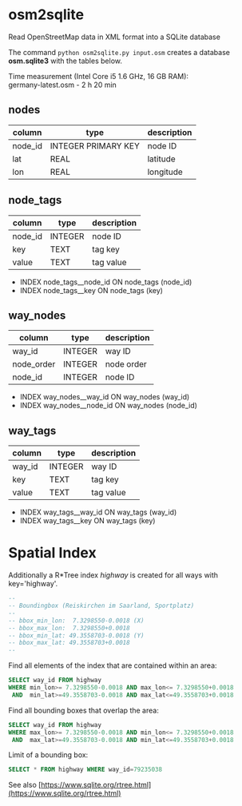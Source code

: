 # osm2sqlite

Read OpenStreetMap data in XML format into a SQLite database

The command `python osm2sqlite.py input.osm` creates a
database **osm.sqlite3** with the tables below.

Time measurement (Intel Core i5 1.6 GHz, 16 GB RAM):  
germany-latest.osm - 2 h 20 min  


## nodes

column      | type                | description
------------|---------------------|------------------
node_id     | INTEGER PRIMARY KEY | node ID
lat         | REAL                | latitude
lon         | REAL                | longitude


## node_tags

column      | type                | description
------------|---------------------|------------------
node_id     | INTEGER             | node ID
key         | TEXT                | tag key
value       | TEXT                | tag value

- INDEX node_tags__node_id ON node_tags (node_id)
- INDEX node_tags__key     ON node_tags (key)


## way_nodes

column      | type                | description
------------|---------------------|------------------
way_id      | INTEGER             | way ID
node_order  | INTEGER             | node order
node_id     | INTEGER             | node ID

- INDEX way_nodes__way_id  ON way_nodes (way_id)
- INDEX way_nodes__node_id ON way_nodes (node_id)


## way_tags

column      | type                | description
------------|---------------------|------------------
way_id      | INTEGER             | way ID
key         | TEXT                | tag key
value       | TEXT                | tag value

- INDEX way_tags__way_id   ON way_tags (way_id)
- INDEX way_tags__key      ON way_tags (key)



# Spatial Index

Additionally a R*Tree index _highway_ is created for
all ways with key='highway'.

``` sql
--
-- Boundingbox (Reiskirchen im Saarland, Sportplatz)
--
-- bbox_min_lon:  7.3298550-0.0018 (X)
-- bbox_max_lon:  7.3298550+0.0018
-- bbox_min_lat: 49.3558703-0.0018 (Y)
-- bbox_max_lat: 49.3558703+0.0018
--
```

Find all elements of the index that are contained within an area:

``` sql
SELECT way_id FROM highway
WHERE min_lon>= 7.3298550-0.0018 AND max_lon<= 7.3298550+0.0018
 AND  min_lat>=49.3558703-0.0018 AND max_lat<=49.3558703+0.0018
```

Find all bounding boxes that overlap the area:

``` sql
SELECT way_id FROM highway
WHERE max_lon>= 7.3298550-0.0018 AND min_lon<= 7.3298550+0.0018
 AND  max_lat>=49.3558703-0.0018 AND min_lat<=49.3558703+0.0018
```

Limit of a bounding box:

``` sql
SELECT * FROM highway WHERE way_id=79235038
```

See also [https://www.sqlite.org/rtree.html](https://www.sqlite.org/rtree.html)
